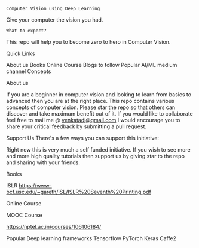 ```
Computer Vision using Deep Learning
```
Give your computer the vision you had.

```
What to expect?
```
This repo will help you to become zero to hero in Computer Vision.

Quick Links

About us
Books
Online Course
Blogs to follow
Popular AI/ML medium channel
Concepts

About us

If you are a beginner in computer vision and looking to learn from basics to advanced then you are at the right place. This repo contains various concepts of computer vision. Please star the repo so that others can discover and take maximum benefit out of it. If you would like to collaborate feel free to mail me @ venkatadj@gmail.com I would encourage you to share your critical feedback by submitting a pull request.

Support Us
There's a few ways you can support this initiative:

Right now this is very much a self funded initiative. If you wish to see more and more high quality tutorials then support us by giving star to the repo and sharing with your friends.

Books

ISLR https://www-bcf.usc.edu/~gareth/ISL/ISLR%20Seventh%20Printing.pdf

Online Course

MOOC Course

https://nptel.ac.in/courses/106106184/

Popular Deep learning frameworks
Tensorflow
PyTorch
Keras
Caffe2

